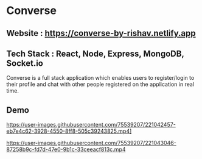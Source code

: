 # Converse

## Website : https://converse-by-rishav.netlify.app

## Tech Stack : React, Node, Express, MongoDB, Socket.io

Converse is a full stack application which enables users to register/login to their profile and chat with other people registered on the application in real time.

## Demo

https://user-images.githubusercontent.com/75539207/221042457-eb7e4c62-3928-4550-8ff8-505c39243825.mp4]





https://user-images.githubusercontent.com/75539207/221043046-87258b9c-fd7d-47e0-9b1c-33ceeacf813c.mp4

